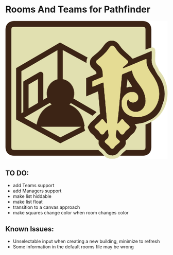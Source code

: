 # Rooms And Teams for Pathfinder

![Rooms and Teams](https://raw.githubusercontent.com/eltosti/Rooms-and-Teams/master/.github/images/wmlOZVj.png)


TO DO:
-
- add Teams support
- add Managers support
- make list hiddable
- make list float
- transition to a canvas approach
- make squares change color when room changes color


Known Issues:
- 
- Unselectable input when creating a new building, minimize to refresh
- Some information in the default rooms file may be wrong 
